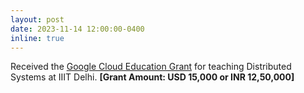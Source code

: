 ```yaml
---
layout: post
date: 2023-11-14 12:00:00-0400
inline: true
---
```


Received the <a href="https://cloud.google.com/edu/faculty">Google Cloud Education Grant</a> for teaching Distributed Systems at IIIT Delhi. <b>[Grant Amount: USD 15,000 or INR 12,50,000]</b>
